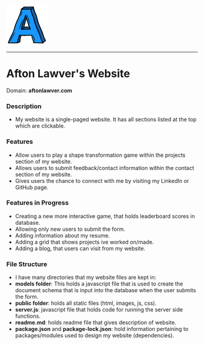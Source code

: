 ![Logo of the Project](public/afton.png)

---
# Afton Lawver's Website
Domain: **aftonlawver.com**
### Description
- My website is a single-paged website. It has all sections listed at the top which are clickable.

### Features
- Allow users to play a shape transformation game within the projects section of my website.
- Allows users to submit feedback/contact information within the contact section of my website.
- Gives users the chance to connect with me by visiting my LinkedIn or GitHub page.

### Features in Progress
- Creating a new more interactive game, that holds leaderboard scores in database.
- Allowing only new users to submit the form.
- Adding information about my resume.
- Adding a grid that shows projects ive worked on/made.
- Adding a blog, that users can visit from my website. 

### File Structure
- I have many directories that my website files are kept in: 
- **models folder**: This holds a javascript file that 
is used to create the document schema that is input into the database when the user submits the form. 
- **public folder**: holds all static files (html, images, js, css).
- **server.js**: javascript file that holds code for running the server side functions.
- **readme.md**: holds readme file that gives description of website.
- **package.json** and **package-lock.json**: hold information pertaining to packages/modules used to design my website
  (dependencies).


